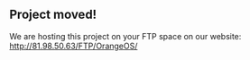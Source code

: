 ## Project moved!
We are hosting this project on your FTP space on our website: http://81.98.50.63/FTP/OrangeOS/

